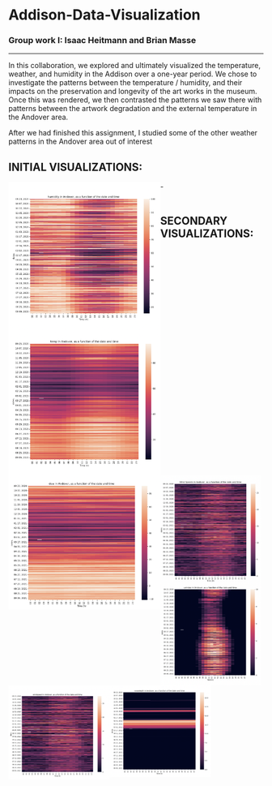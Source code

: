 # Addison-Data-Visualization
### Group work I: Isaac Heitmann and Brian Masse
---

In this collaboration, we explored and ultimately visualized the temperature, weather, and humidity in the Addison over a one-year period. We chose to investigate the patterns between the temperature / humidity, and their impacts on the preservation and longevity of the art works in the museum. Once this was rendered, we then contrasted the patterns we saw there with patterns between the artwork degradation and the external temperature in the Andover area. 

After we had finished this assignment, I studied some of the other weather patterns in the Andover area out of interest


## INITIAL VISUALIZATIONS:

<img align="left" width="300" src="https://github.com/Brian-Masse/Addison-Data-Visualization/blob/main/images/humidity.png" >
<img align="left" width="300" src="https://github.com/Brian-Masse/Addison-Data-Visualization/blob/main/images/temp.png" >
<img align="left" width="300" src="https://github.com/Brian-Masse/Addison-Data-Visualization/blob/main/images/graph5.png" >
-

<br>
</br>

## SECONDARY VISUALIZATIONS:

<img align="left" width="200" src="https://github.com/Brian-Masse/Addison-Data-Visualization/blob/main/images/graph1.png" >
<img align="left" width="200" src="https://github.com/Brian-Masse/Addison-Data-Visualization/blob/main/images/graph2.png" >
<img align="left" width="200" src="https://github.com/Brian-Masse/Addison-Data-Visualization/blob/main/images/graph3.png" >
<img align="left" width="200" src="https://github.com/Brian-Masse/Addison-Data-Visualization/blob/main/images/graph4.png" >
